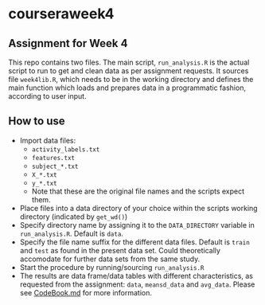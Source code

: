 # courseraweek4
## Assignment for Week 4
This repo contains two files. The main script, `run_analysis.R` is the actual script to run to get and clean data as per assignment requests. It sources file `week4lib.R`, which needs to be in the working directory and defines the main function which loads and prepares data in a programmatic fashion, according to user input.
## How to use
- Import data files:
	- `activity_labels.txt`
	- `features.txt`
	- `subject_*.txt`
	- `X_*.txt`
	- `y_*.txt`
	- Note that these are the original file names and the scripts expect them.
- Place files into a data directory of your choice within the scripts working directory (indicated by `get_wd()`)
- Specify directory name by assigning it to the `DATA_DIRECTORY` variable in `run_analysis.R`. Default is `data`.
- Specify the file name suffix for the different data files. Default is `train` and `test` as found in the present data set. Could theoretically accomodate for further data sets from the same study.
- Start the procedure by running/sourcing `run_analysis.R`
- The results are data frame/data tables with different characteristics, as requested from the assignment: `data`, `meansd_data` and `avg_data`.  Please see [CodeBook.md](./CodeBook.md) for more information.
